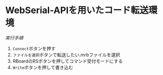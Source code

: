 # WebSerial-APIを用いたコード転送環境

*実行手順*
1. `Connect`ボタンを押す
2. `ファイルを選択`ボタンで転送したい.mrbファイルを選択
3. RBoardのRSボタンを押してコマンド受付モードにする
4. `Write`ボタンを押して書き込む
